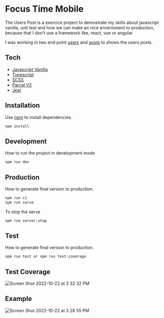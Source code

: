# Focus Time Mobile

The Users Post is a exercice project to demostrate my skills about javascript vanilla, unit test and how we can make an nice enverioment to production, because that I don't use a framework like, react, vue or angular.

I was working in two end point [users](https://jsonplaceholder.typicode.com/users) and [posts](https://jsonplaceholder.typicode.com/) to shows the users posts.

## Tech

- [Javascript Vanilla](https://www.javascript.com/)
- [Typescript](https://www.typescriptlang.org/)
- [SCSS](https://reactnative.dev/)
- [Parcel V2](https://parceljs.org/blog/v2/)
- [Jest](https://jestjs.io/)

## Installation

Use [npm](https://www.npmjs.com/) to install dependencies.

```bash
npm install
```

## Development

How to run the project in development mode

```bash
npm run dev
```

## Production

How to generate final version to production.

```bash
npm run ci
npm run serve
```

To stop the serve
```bash
npm run server:stop
```

## Test

How to generate final version to production.

```bash
npm run test or npm run test:coverage
```

## Test Coverage

![Screen Shot 2022-10-22 at 3 32 32 PM](https://user-images.githubusercontent.com/49216154/197357148-7c5380ff-0e4e-4d07-8beb-43e0b64ba189.png)

## Example

![Screen Shot 2022-10-22 at 3 28 55 PM](https://user-images.githubusercontent.com/49216154/197357036-c5c6ff73-f0c8-4a6e-8399-4161b1db8181.png)


